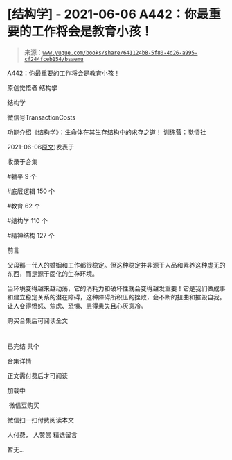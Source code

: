 # [结构学] - 2021-06-06 A442：你最重要的工作将会是教育小孩！

> 来源：[`www.yuque.com/books/share/641124b8-5f80-4d26-a995-cf244fceb154/bsaemu`](https://www.yuque.com/books/share/641124b8-5f80-4d26-a995-cf244fceb154/bsaemu)



A442：你最重要的工作将会是教育小孩！ 

原创觉悟者 结构学 

结构学 

微信号TransactionCosts 

功能介绍《结构学》：生命体在其生存结构中的求存之道！ 训练营：觉悟社 

2021-06-06[原文](https://mp.weixin.qq.com/s?__biz=MzIzMDYwOTM0Mg==&mid=2247485779&idx=1&sn=f153b62e5332b3f7782e66397b484a64&chksm=e8b19182dfc61894b905635022963da04b534bd84752f0ae4864b60e4655fc22db99841ce47c#rd))发表于 

收录于合集 

#躺平 9 个 

#底层逻辑 150 个 

#教育 62 个 

#结构学 110 个 

#精神结构 127 个 

前言 

父母那一代人的婚姻和工作都很稳定。但这种稳定并非源于人品和素养这种虚无的东西，而是源于固化的生存环境。 

当环境变得越来越动荡，它的消耗力和破坏性就会变得越发重要！它是我们做成事和建立稳定关系的潜在障碍，这种障碍所积压的挫败，会不断的扭曲和摧毁自我。让人变得愤怒、焦虑、恐惧、患得患失且心灰意冷。 

购买合集后可阅读全文 

# 

已完结 共个 

合集详情 

正文需付费后才可阅读 

加载中 

 微信豆购买 

微信扫一扫付费阅读本文 

人付费， 人赞赏 <ne-h3 id="wiGKq" data-lake-id="wiGKq"><ne-heading-ext><ne-heading-anchor></ne-heading-anchor><ne-heading-fold></ne-heading-fold></ne-heading-ext><ne-heading-content>精选留言</ne-heading-content></ne-h3> 

暂无...